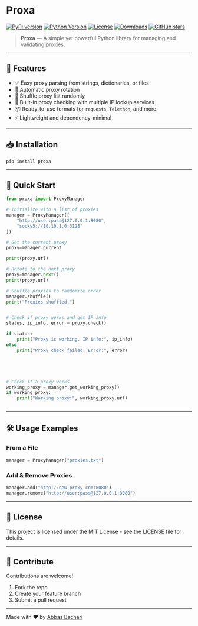 # Proxa

[![PyPI version](https://img.shields.io/pypi/v/proxa.svg?style=flat-square)](https://pypi.org/project/proxa/)
[![Python Version](https://img.shields.io/pypi/pyversions/proxa.svg?style=flat-square)](https://www.python.org/)
[![License](https://img.shields.io/pypi/l/proxa.svg?style=flat-square)](LICENSE)
[![Downloads](https://img.shields.io/pypi/dm/proxa.svg?style=flat-square)](https://pypi.org/project/proxa/)
[![GitHub stars](https://img.shields.io/github/stars/abbas-bachari/proxa?style=flat-square)](https://github.com/abbas-bachari/proxa/stargazers)

> **Proxa** — A simple yet powerful Python library for managing and validating proxies.

---

## 📌 Features

- ✅ Easy proxy parsing from strings, dictionaries, or files
- 🔄 Automatic proxy rotation
- 🔀 Shuffle proxy list randomly
- 🧪 Built-in proxy checking with multiple IP lookup services
- 📦 Ready-to-use formats for `requests`, `Telethon`, and more
- ⚡ Lightweight and dependency-minimal

---

## 📥 Installation

```bash
pip install proxa
```

---

## 🚀 Quick Start

```python
from proxa import ProxyManager

# Initialize with a list of proxies
manager = ProxyManager([
    "http://user:pass@127.0.0.1:8080",
    "socks5://10.10.1.0:3128"
])

# Get the current proxy
proxy=manager.current

print(proxy.url)

# Rotate to the next proxy
proxy=manager.next()
print(proxy.url)

# Shuffle proxies to randomize order
manager.shuffle()
print("Proxies shuffled.")


# Check if proxy works and get IP info
status, ip_info, error = proxy.check()

if status:
    print("Proxy is working. IP info:", ip_info)
else:
    print("Proxy check failed. Error:", error)





# Check if a proxy works
working_proxy = manager.get_working_proxy()
if working_proxy:
    print("Working proxy:", working_proxy.url)



```

---

## 🛠 Usage Examples

### From a File

```python
manager = ProxyManager("proxies.txt")
```

### Add & Remove Proxies

```python
manager.add("http://new-proxy.com:8080")
manager.remove("http://user:pass@127.0.0.1:8080")
```

---

## 📄 License

This project is licensed under the MIT License - see the [LICENSE](LICENSE) file for details.

---

## 🌟 Contribute

Contributions are welcome!

1. Fork the repo  
2. Create your feature branch  
3. Submit a pull request

---

Made with ❤️ by [Abbas Bachari](https://github.com/abbas-bachari)
